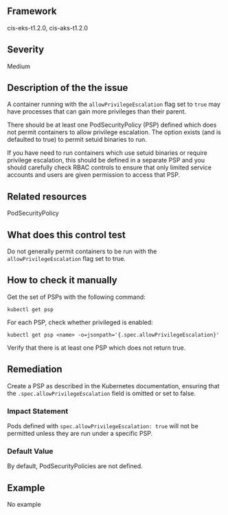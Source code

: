 ## Framework
cis-eks-t1.2.0, cis-aks-t1.2.0
 
## Severity
Medium

## Description of the the issue
A container running with the `allowPrivilegeEscalation` flag set to `true` may have processes that can gain more privileges than their parent.

 There should be at least one PodSecurityPolicy (PSP) defined which does not permit containers to allow privilege escalation. The option exists (and is defaulted to true) to permit setuid binaries to run.

 If you have need to run containers which use setuid binaries or require privilege escalation, this should be defined in a separate PSP and you should carefully check RBAC controls to ensure that only limited service accounts and users are given permission to access that PSP.
 
## Related resources
PodSecurityPolicy
 
## What does this control test
Do not generally permit containers to be run with the `allowPrivilegeEscalation` flag set to true.
 
## How to check it manually
Get the set of PSPs with the following command:

 
```
kubectl get psp

```
 For each PSP, check whether privileged is enabled:

 
```
kubectl get psp <name> -o=jsonpath='{.spec.allowPrivilegeEscalation}'

```
 Verify that there is at least one PSP which does not return true.
## Remediation
Create a PSP as described in the Kubernetes documentation, ensuring that the `.spec.allowPrivilegeEscalation` field is omitted or set to false.
 
### Impact Statement
Pods defined with `spec.allowPrivilegeEscalation: true` will not be permitted unless they are run under a specific PSP.
### Default Value
By default, PodSecurityPolicies are not defined.
## Example
No example
